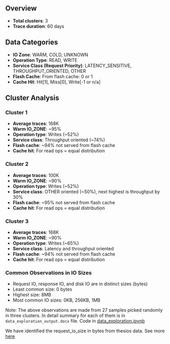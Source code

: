 ## Overview
- **Total clusters**: 3
- **Trace duration**: 60 days

## Data Categories
- **IO Zone**: WARM, COLD, UNKNOWN
- **Operation Type**: READ, WRITE
- **Service Class (Request Priority)**: LATENCY_SENSITIVE, THROUGHPUT_ORIENTED, OTHER
- **Flash Cache**: From flash cache: 0 or 1
- **Cache Hit**: Hit[1], Miss[0], Write[-1 or n/a]

## Cluster Analysis

### Cluster 1
- **Average traces**: 168K
- **Warm IO_ZONE**: ~95%
- **Operation type**: Writes (~52%)
- **Service class**: Throughput oriented (~74%)
- **Flash cache**: ~94% not served from flash cache
- **Cache hit**: For read ops = equal distribution

### Cluster 2
- **Average traces**: 100K
- **Warm IO_ZONE**: ~90%
- **Operation type**: Writes (~52%)
- **Service class**: OTHER oriented (~50%), next highest is throughput by 30%
- **Flash cache**: ~95% not served from flash cache
- **Cache hit**: For read ops = equal distribution

### Cluster 3
- **Average traces**: 168K
- **Warm IO_ZONE**: ~90%
- **Operation type**: Writes (~65%)
- **Service class**: Latency and throughput oriented
- **Flash cache**: ~94% not served from flash cache
- **Cache hit**: For read ops = equal distribution

### Common Observations in IO Sizes
- Request IO, response IO, and disk IO are in distinct sizes (bytes)
- Least common size: 0 bytes
- Highest size: 8MB
- Most common IO sizes: 0KB, 256KB, 1MB

Note: The above observations are made from 27 samples picked randomly in three clusters. In detail summary for each of them is in `data_exploration_output.docx` file.
Code in [data_exploration.ipynb](data/data_exploration.ipynb)

We have identified the request_io_size in bytes from thesios data. See more [here](data/thesios-data-analysis.ipynb)